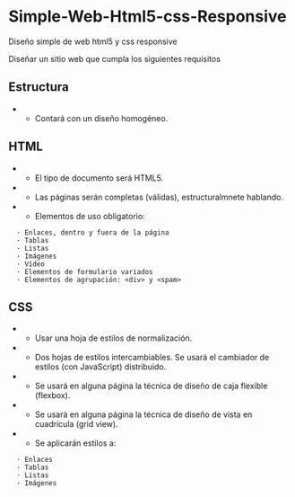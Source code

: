 # Simple-Web-Html5-css-Responsive
Diseño simple de web html5 y css responsive 


  Diseñar un sitio web que cumpla los siguientes requisitos

  ## Estructura
  * - Contará con un diseño homogéneo.

  ## HTML
  * - El tipo de documento será HTML5.
  * - Las páginas serán completas (válidas), estructuralmnete hablando.
  * - Elementos de uso obligatorio:
  ```
    · Enlaces, dentro y fuera de la página
    · Tablas
    · Listas
    · Imágenes
    · Vídeo
    · Elementos de formulario variados
    · Elementos de agrupación: <div> y <spam>
```

 ## CSS
 * - Usar una hoja de estilos de normalización.
 * - Dos hojas de estilos intercambiables. Se usará el cambiador de estilos
(con JavaScript) distribuido.
  * - Se usará en alguna página la técnica de diseño de caja flexible (flexbox).
  * - Se usará en alguna página la técnica de diseño de vista en cuadrícula (grid view).
  * - Se aplicarán estilos a:
  ```
    · Enlaces
    · Tablas
    · Listas
    · Imágenes
  ```

  
